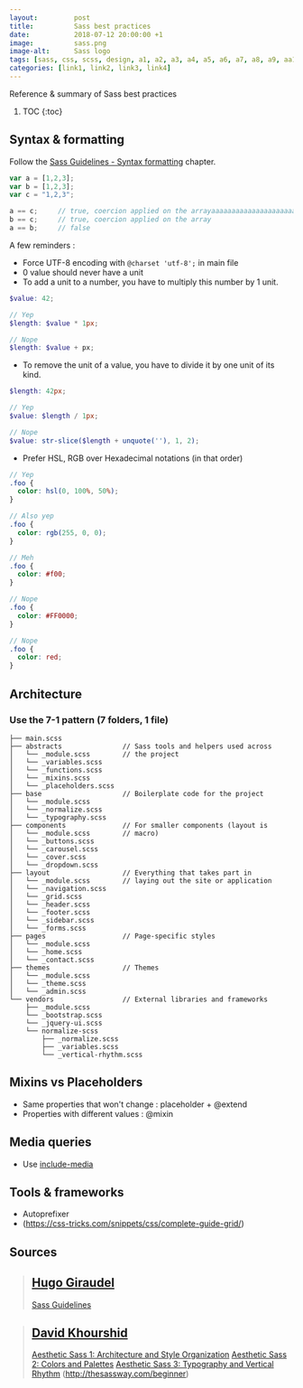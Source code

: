 ```yaml
---
layout:         post
title:          Sass best practices
date:           2018-07-12 20:00:00 +1
image:          sass.png
image-alt:      Sass logo
tags: [sass, css, scss, design, a1, a2, a3, a4, a5, a6, a7, a8, a9, aa10, a11, a12, a13, a14, a15, a16, a17, a18, a19, a20, a21, aaa22, a23, a24, a25, a26, a27, a28, a29, aa30, aa31, a32, a33, a34, a35, a36, a37, a38, a39, a40, a41, a42]
categories: [link1, link2, link3, link4]
---
```


Reference & summary of Sass best practices

<!-- more -->

1. TOC
{:toc}

## Syntax & formatting
Follow the [Sass Guidelines - Syntax formatting](https://sass-guidelin.es/#syntax--formatting) chapter.

```js
var a = [1,2,3];
var b = [1,2,3];
var c = "1,2,3";

a == c;     // true, coercion applied on the arrayaaaaaaaaaaaaaaaaaaaaaaaaaaaaaaaaaaaaaaaaaaaaaaaaaaaaaaaaaaaaaaaaaaaaaaaaaaaaaaaaaaaaaaaaaaaaaaaaaaaaaaaaaaaaaaabbbbbbbbbbbbbbbbbbbbbbb
b == c;     // true, coercion applied on the array
a == b;     // false
```

A few reminders :
- Force UTF-8 encoding with `@charset 'utf-8';` in main file
- 0 value should never have a unit
- To add a unit to a number, you have to multiply this number by 1 unit.

```scss
$value: 42;

// Yep
$length: $value * 1px;

// Nope
$length: $value + px;
```

- To remove the unit of a value, you have to divide it by one unit of its kind.

```scss
$length: 42px;

// Yep
$value: $length / 1px;

// Nope
$value: str-slice($length + unquote(''), 1, 2);
```

- Prefer HSL, RGB over Hexadecimal notations (in that order)

```scss
// Yep
.foo {
  color: hsl(0, 100%, 50%);
}

// Also yep
.foo {
  color: rgb(255, 0, 0);
}

// Meh
.foo {
  color: #f00;
}

// Nope
.foo {
  color: #FF0000;
}

// Nope
.foo {
  color: red;
}
```

## Architecture
### Use the 7-1 pattern (7 folders, 1 file)
```
├── main.scss
├── abstracts               // Sass tools and helpers used across
│   └── _module.scss        // the project
│   └── _variables.scss
│   └── _functions.scss
│   └── _mixins.scss
│   └── _placeholders.scss
├── base                    // Boilerplate code for the project
│   └── _module.scss
│   └── _normalize.scss
│   └── _typography.scss
├── components              // For smaller components (layout is
│   └── _module.scss        // macro)
│   └── _buttons.scss
│   └── _carousel.scss
│   └── _cover.scss
│   └── _dropdown.scss
├── layout                  // Everything that takes part in
│   └── _module.scss        // laying out the site or application
│   └── _navigation.scss
│   └── _grid.scss
│   └── _header.scss
│   └── _footer.scss
│   └── _sidebar.scss
│   └── _forms.scss
├── pages                   // Page-specific styles
│   └── _module.scss
│   └── _home.scss
│   └── _contact.scss
├── themes                  // Themes
│   └── _module.scss
│   └── _theme.scss
│   └── _admin.scss
└── vendors                 // External libraries and frameworks
    ├── _module.scss
    └── _bootstrap.scss
    └── _jquery-ui.scss
    └── normalize-scss
        ├── _normalize.scss
        ├── _variables.scss
        └── _vertical-rhythm.scss
```

## Mixins vs Placeholders
- Same properties that won't change : placeholder + @extend
- Properties with different values : @mixin

## Media queries
- Use [include-media](http://include-media.com/)

## Tools & frameworks
- Autoprefixer
- (https://css-tricks.com/snippets/css/complete-guide-grid/)

## Sources

> ## [Hugo Giraudel](http://hugogiraudel.com/)
> [Sass Guidelines](https://sass-guidelin.es/)

> ## [David Khourshid](https://twitter.com/DavidKPiano)
> [Aesthetic Sass 1: Architecture and Style Organization](https://scotch.io/tutorials/aesthetic-sass-1-architecture-and-style-organization)
> [Aesthetic Sass 2: Colors and Palettes](https://scotch.io/tutorials/aesthetic-sass-2-colors)
> [Aesthetic Sass 3: Typography and Vertical Rhythm](https://scotch.io/tutorials/aesthetic-sass-3-typography-and-vertical-rhythm)
> (http://thesassway.com/beginner)
